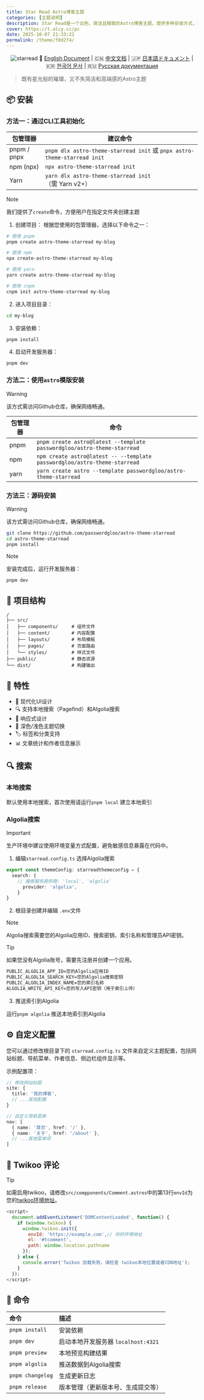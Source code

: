 ```yaml
---
title: Star Read Astro博客主题
categories: [主题说明]
description: Star Read是一个出色、简洁且精致的Astro博客主题，提供多种安装方式，项目结构清晰，具备现代UI、搜索支持、响应式设计、主题切换等功能，还提供搜索、主题定制和评论系统的详细配置。
cover: https://t.alcy.cc/pc
date: 2025-10-07 21:33:22
permalink: /theme/f0d2f4/
---
```


<div align="center">
  <img src="https://origin.picgo.net/2025/09/20/starread9dd6dc8d9d8dc4eb.png" alt="starread" border="0">
   🏴󠁧󠁢󠁥󠁮󠁧󠁿 <a href="https://github.com/passwordgloo/astro-theme-starread/blob/master/README.md">English Document</a> | 
  🇨🇳 <a href="https://github.com/passwordgloo/astro-theme-starread/blob/master/READMECN.md">中文文档</a> | 
  🇯🇵 <a href="https://github.com/passwordgloo/astro-theme-starread/blob/master/READMEJA.md">日本語ドキュメント</a> | 
  🇰🇷 <a href="https://github.com/passwordgloo/astro-theme-starread/blob/master/READMEKO.md">한국어 문서</a> | 
  🇷🇺 <a href="https://github.com/passwordgloo/astro-theme-starread/blob/master/READMERU.md">Русская документация</a>
</div>

>既有星光般的璀璨，又不失简洁和高端感的Astro主题

## 📦 安装

### 方法一：通过CLI工具初始化

| 包管理器       | 建议命令                                  |
|----------------|-------------------------------------------|
| pnpm / pnpx    | `pnpm dlx astro-theme-starread init` 或 `pnpx astro-theme-starread init` |
| npm (npx)      | `npx astro-theme-starread init`           |
| Yarn           | `yarn dlx astro-theme-starread init`（需 Yarn v2+） |

>[!note]
>我们提供了`create`命令，方便用户在指定文件夹创建主题

1. 创建项目： 根据您使用的包管理器，选择以下命令之一：

```bash
# 使用 pnpm
pnpm create astro-theme-starread my-blog

# 使用 npm
npx create-astro-theme-starread my-blog

# 使用 yarn
yarn create astro-theme-starread my-blog

# 使用 cnpm
cnpm init astro-theme-starread my-blog
```

2. 进入项目目录：

```bash
cd my-blog
```

3. 安装依赖：

```bash
pnpm install
```

4. 启动开发服务器：

```bash
pnpm dev
```

### 方法二：使用`astro`模版安装

>[!warning]
>该方式需访问Github仓库，确保网络畅通。

| 包管理器       | 命令                                        |
|----------------|---------------------------------------------|
| pnpm           | `pnpm create astro@latest --template passwordgloo/astro-theme-starread` |
| npm            | `npm create astro@latest -- --template passwordgloo/astro-theme-starread` |
| yarn           | `yarn create astro --template passwordgloo/astro-theme-starread` |

### 方法三：源码安装

>[!warning]
>该方式需访问Github仓库，确保网络畅通。


```bash
git clone https://github.com/passwordgloo/astro-theme-starread
cd astro-theme-starread
pnpm install
```

>[!note]
>安装完成后，运行开发服务器：
```bash
pnpm dev
```

## 📂 项目结构

```text
/
├── src/
│   ├── components/     # 组件文件
│   ├── content/        # 内容配置
│   ├── layouts/        # 布局模板
│   ├── pages/          # 页面路由
│   └── styles/         # 样式文件
├── public/             # 静态资源
└── dist/               # 构建输出
```

## 🚀 特性

- 🎨 现代化UI设计
- 🔍 支持本地搜索（Pagefind）和Algolia搜索
- 📱 响应式设计
- 🌙 深色/浅色主题切换
- 🏷️ 标签和分类支持
- 📊 文章统计和作者信息展示

## 🔍 搜索

### 本地搜索

默认使用本地搜索，首次使用请运行`pnpm local` 建立本地索引

### Algolia搜索

>[!important]
>生产环境中建议使用环境变量方式配置，避免敏感信息暴露在代码中。

1. 编辑`starread.config.ts` 选择Algolia搜索
```ts
export const themeConfig: starreadthemeconfig = {
  search: {
    // 搜索服务提供商: 'local', 'algolia'
      provider: 'algolia',
    }
}
```

2. 根目录创建并编辑 `.env`文件

>[!note]
>Algolia搜索需要您的Algolia应用ID、搜索密钥、索引名称和管理员API密钥。

>[!tip]
>如果您没有Algolia账号，需要先注册并创建一个应用。

```txt
PUBLIC_ALGOLIA_APP_ID=您的Algolia应用ID
PUBLIC_ALGOLIA_SEARCH_KEY=您的Algolia搜索密钥
PUBLIC_ALGOLIA_INDEX_NAME=您的索引名称
ALGOLIA_WRITE_API_KEY=您的写入API密钥（用于索引上传）
```

3. 推送索引到Algolia

运行`pnpm algolia` 推送本地索引到Algolia

## ⚙️ 自定义配置

您可以通过修改根目录下的 `starread.config.ts` 文件来自定义主题配置，包括网站标题、导航菜单、作者信息、侧边栏组件显示等。

示例配置项：
```typescript
// 修改网站标题
site: {
  title: '我的博客',
  // ...其他配置
}

// 自定义导航菜单
nav: [
  { name: '首页', href: '/' },
  { name: '关于', href: '/about' },
  // ...其他菜单项
]
```
## 🔧 Twikoo 评论

>[!tip]
>如需启用twikoo，请修改`src/compponents/Comment.astros`中的第13行`envId`为您的[twikoo环境地址](https://twikoo.js.org/backend.html)。

```js
<script>
  document.addEventListener('DOMContentLoaded', function() {
    if (window.twikoo) {
      window.twikoo.init({
        envId: 'https://example.com',// 你的环境地址
        el: '#tcomment',
        path: window.location.pathname
      });
    } else {
      console.error('Twikoo 加载失败，请检查 twikoo本地位置或者CDN地址');
    }
  });
</script>
```

## 🧞 命令

| 命令                     | 描述                                           |
| :----------------------- | :--------------------------------------------- |
| `pnpm install`           | 安装依赖                                       |
| `pnpm dev`               | 启动本地开发服务器 `localhost:4321`            |
| `pnpm preview`           | 本地预览构建结果                               |
| `pnpm algolia`           | 推送数据到Algolia搜索                          |
| `pnpm changelog`         | 生成更新日志                                   |
| `pnpm release`           | 版本管理（更新版本号、生成提交等）             |
